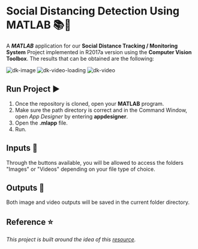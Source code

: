# Social Distancing Detection Using MATLAB 📚📐
A *__MATLAB__* application for our **Social Distance Tracking / Monitoring System** Project implemented in R2017a version using the __Computer Vision Toolbox__. The results that can be obtained are the following:

![dk-image](https://user-images.githubusercontent.com/81686626/121360954-71068800-c967-11eb-9ae2-239e63e8fd03.png)
![dk-video-loading](https://user-images.githubusercontent.com/81686626/121360959-7237b500-c967-11eb-91f8-d45af631db4f.png)
![dk-video](https://user-images.githubusercontent.com/81686626/121360966-72d04b80-c967-11eb-83b5-4b18e922e610.png)

## Run Project ▶️
   1. Once the repository is cloned, open your __MATLAB__ program.
   2. Make sure the path directory is correct and in the Command Window, open *App Designer* by entering __appdesigner__.
   3. Open the __.mlapp__ file.
   4. Run.
   
## Inputs 🔳
Through the buttons available, you will be allowed to access the folders "Images" or "Videos" depending on your file type of choice. 

## Outputs 🔲
Both image and video outputs will be saved in the current folder directory.

## Reference ⭐ 
*This project is built around the idea of this [resource](https://www.youtube.com/watch?v=wtcBXOryknw&t=7s).*
